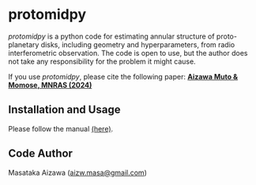 
# protomidpy
*protomidpy* is a python code for estimating annular structure of proto-planetary disks, including geometry and hyperparameters, from radio interferometric observation. The code is open to use, but the author does not take any responsibility for the problem it might cause.  

If you use *protomidpy*, please cite the following paper:
**[Aizawa Muto & Momose, MNRAS (2024)](https://ui.adsabs.harvard.edu/abs/2024MNRAS.532.1361A/abstract)**

## Installation and Usage  
Please follow the manual [(here)](https://github.com/2ndmk2/protomidpy/blob/main/doc/doc_protomidpy.pdf).

## Code Author
Masataka Aizawa (aizw.masa@gmail.com)


